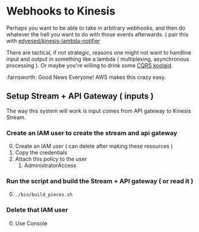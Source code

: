 # Webhooks to Kinesis
Perhaps you want to be able to take in arbitrary webhooks, and then do whatever
the hell you want to do with those events afterwards. ( pair this with [edyesed/kinesis-lambda-notifier](github.com/edyesed/kinesis-lambda-notifier)

There are tactical, if not strategic, reasons one might not want to handline input and output in something like a lambda ( multiplexing, asynchronous processing ). Or maybe you're willing to drink some [CQRS koolaid](http://www.confluent.io/blog/event-sourcing-cqrs-stream-processing-apache-kafka-whats-connection/).

:farnsworth: Good News Everyone! AWS makes this crazy easy. 

## Setup Stream + API Gateway ( inputs )
The way this system will work is input comes from API gateway to Kinesis Stream.

### Create an IAM user to create the stream and api gateway
0. Create an IAM user ( can delete after making these resources )
1. Copy the credentials
2. Attach this policy to the user
    1.  AdministratorAccess

### Run the script and build the Stream + API gateway ( or read it )
0. `./bin/build_pieces.sh`


### Delete that IAM user
0.  Use Console

